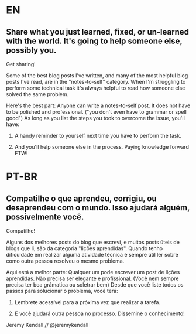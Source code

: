 # EN

## Share what you just learned, fixed, or  un-learned with the world. It's going to help someone else, possibly you.
Get sharing!

Some of the best blog posts I've written, and many of the most helpful blog posts I've read, are in the "notes-to-self" category.
When I'm struggling to perform some technical task it's always helpful to read how someone else solved the same problem.

Here's the best part: Anyone can write a notes-to-self post. It does not have to be polished and professional. ("you don't even
have to grammar or spell good") As long as you list the steps you took to overcome the issue, you'll have:

1. A handy reminder to yourself next time you have to perform the task.

2. And you'll help someone else in the process. Paying knowledge forward FTW!

# PT-BR

## Compatilhe o que aprendeu, corrigiu, ou desaprendeu com o mundo. Isso ajudará alguém, possivelmente você. 
Compatilhe!

Alguns dos melhores posts do blog que escrevi, e muitos posts úteis de blogs que li, são da categoria "lições aprendidas". 
Quando tenho dificuldade em realizar alguma atividade técnica é sempre útil ler sobre como outra pessoa resolveu o mesmo problema.

Aqui está a melhor parte: Qualquer um pode escrever um post de lições aprendidas. Não precisa ser elegante e profissional. 
(Você nem sempre precisa ter boa grámatica ou soletrar bem) Desde que você liste todos os passos para solucionar o problema, você terá:

1. Lembrete acessível para a próxima vez que realizar a tarefa.

2. E você ajudará outra pessoa no processo. Dissemine o conhecimento!

Jeremy Kendall // @jeremykendall
